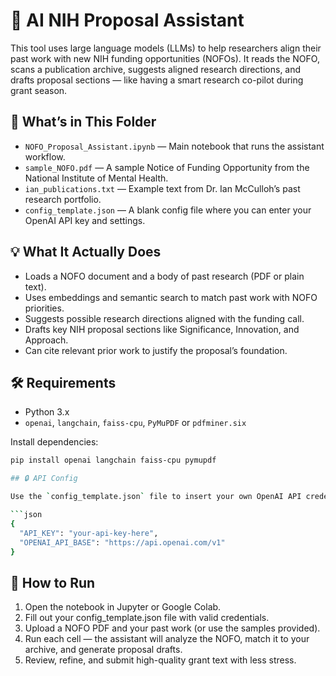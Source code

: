 # 🧠 AI NIH Proposal Assistant

This tool uses large language models (LLMs) to help researchers align their past work with new NIH funding opportunities (NOFOs). It reads the NOFO, scans a publication archive, suggests aligned research directions, and drafts proposal sections — like having a smart research co-pilot during grant season.

## 📁 What’s in This Folder

- `NOFO_Proposal_Assistant.ipynb` — Main notebook that runs the assistant workflow.
- `sample_NOFO.pdf` — A sample Notice of Funding Opportunity from the National Institute of Mental Health.
- `ian_publications.txt` — Example text from Dr. Ian McCulloh’s past research portfolio.
- `config_template.json` — A blank config file where you can enter your OpenAI API key and settings.

## 💡 What It Actually Does

- Loads a NOFO document and a body of past research (PDF or plain text).
- Uses embeddings and semantic search to match past work with NOFO priorities.
- Suggests possible research directions aligned with the funding call.
- Drafts key NIH proposal sections like Significance, Innovation, and Approach.
- Can cite relevant prior work to justify the proposal’s foundation.

## 🛠 Requirements

- Python 3.x  
- `openai`, `langchain`, `faiss-cpu`, `PyMuPDF` or `pdfminer.six`

Install dependencies:
```bash
pip install openai langchain faiss-cpu pymupdf

## 🔒 API Config

Use the `config_template.json` file to insert your own OpenAI API credentials. Replace the placeholder string with your actual key (do **not** share the real key in public repos).

```json
{
  "API_KEY": "your-api-key-here",
  "OPENAI_API_BASE": "https://api.openai.com/v1"
}
```

## 🚀 How to Run

1. Open the notebook in Jupyter or Google Colab.
2. Fill out your config_template.json file with valid credentials.
3. Upload a NOFO PDF and your past work (or use the samples provided).
4. Run each cell — the assistant will analyze the NOFO, match it to your archive, and generate proposal drafts.
5. Review, refine, and submit high-quality grant text with less stress.